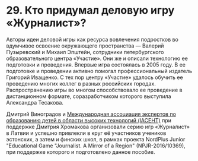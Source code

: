 # 29. Кто придумал деловую игру «Журналист»?

Авторы идеи деловой игры как ресурса вовлечения подростков во вдумчивое освоение окружающего пространства — Валерий Пузыревский и Михаил Эпштейн, сотрудники петербургского образовательного центра «Участие». Они же и описали технологию ее подготовки и проведения. Впервые игра состоялась в 2005 году. В ее подготовке и проведении активно помогал профессиональный издатель Григорий Иващенко. С тех пор центру «Участие» удалось обучить ее проведению многих коллег в разных российских городах. Распространению игры во многом способствовало ее проведение в дистанционном формате, соразработчиком которого выступила Александра Тесакова.

Дмитрий Виноградов и [Международная ассоциация экспертов по образованию детей в области высоких технологий (IACEHT)](http://www.experts-edu.org) при поддержке Дмитрия Хромакова организовали серию игр «Журналист» в Латвии и успешно привлекли в круг её участников учеников эстонских, а затем и финских школ, в рамках проекта NordPlus Junior "Educational Game "Journalist. A Mirror of a Region" (NPJR-2016/10369), при поддержке которого и подготовлено данное пособие.
